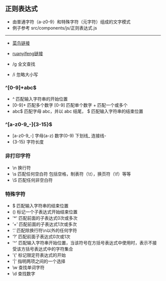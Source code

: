 ## 正则表达式
* 由普通字符（a-z0-9）和特殊字符（元字符）组成的文字模式
* 例子参考 src/components/js/正则表达式.js
---
* [菜鸟链接](https://www.runoob.com/regexp/regexp-tutorial.html)
* [ruanyifeng链接](https://www.liaoxuefeng.com/wiki/1016959663602400/1017639890281664)

* /g 全文查找
* /i 忽略大小写

### ^[0-9]+abc$
* ^ 匹配输入字符串的开始位置
* [0-9]+ 匹配多个数字 [0-9] 匹配单个数字 + 匹配一个或多个
* abc$ 匹配字母 abc，并以 abc 结尾， $ 匹配输入字符串的结束位置

### ^[a-z0-9_-]{3-15}$
* [a-z0-9_-] 字母(a-z) 数字(0-9) 下划线_ 连接线-
* {3-15} 字符长度
 
### 非打印字符
* \n 换行符
* \s 匹配任何空白符 包括空格，制表符（\t），换页符（\f）等等
* \S 匹配任何非空白符

### 特殊字符
* $ 匹配输入字符串的结束位置
* () 标记一个子表达式开始结束位置
* '*' 匹配前面的子表达式0次或多次
* ‘+’ 匹配前面的子表达式1次或多次
* ‘.’ 匹配除换行符\n以外的任何字符
* ‘?’ 匹配前面子表达式0次或1次
* '^' 匹配输入字符串开始位置，当该符号在方括号表达式中使用时，表示不接受该方括号表达式中的字符集合
* '{' 标记限定符表达式的开始
* '|' 指明两项之间的一个选择
* \w 查找单词字符
* \d 查找数字
